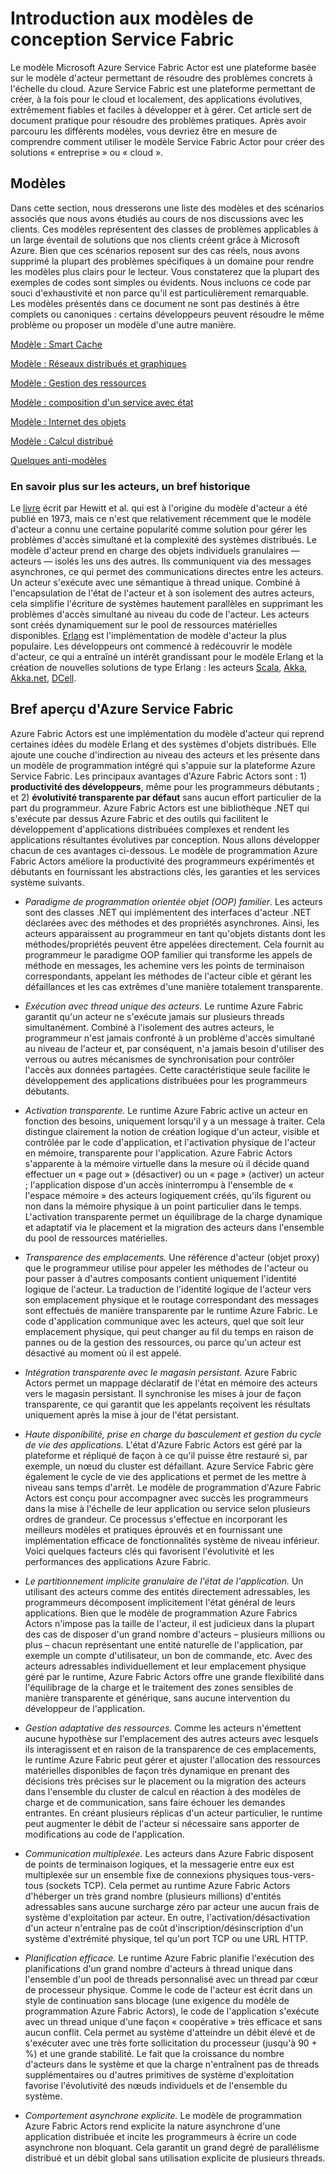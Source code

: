 <properties
   pageTitle="Présentation de modèles et d'anti-modèles Azure Service Fabric"
   description="modèles de conception qui fonctionnent bien Service Fabric Actors"
   services="service-fabric"
   documentationCenter=".net"
   authors="jessebenson"
   manager="timlt"
   editor=""/>

<tags
   ms.service="service-fabric"
   ms.devlang="dotnet"
   ms.topic="article"
   ms.tgt_pltfrm="NA"
   ms.workload="NA"
   ms.date="03/17/2015"
   ms.author="claudioc"/>

# Introduction aux modèles de conception Service Fabric
Le modèle Microsoft Azure Service Fabric Actor est une plateforme basée sur le modèle d'acteur permettant de résoudre des problèmes concrets à l'échelle du cloud. Azure Service Fabric est une plateforme permettant de créer, à la fois pour le cloud et localement, des applications évolutives, extrêmement fiables et faciles à développer et à gérer. Cet article sert de document pratique pour résoudre des problèmes pratiques. Après avoir parcouru les différents modèles, vous devriez être en mesure de comprendre comment utiliser le modèle Service Fabric Actor pour créer des solutions « entreprise » ou « cloud ».

## Modèles
Dans cette section, nous dresserons une liste des modèles et des scénarios associés que nous avons étudiés au cours de nos discussions avec les clients. Ces modèles représentent des classes de problèmes applicables à un large éventail de solutions que nos clients créent grâce à Microsoft Azure. Bien que ces scénarios reposent sur des cas réels, nous avons supprimé la plupart des problèmes spécifiques à un domaine pour rendre les modèles plus clairs pour le lecteur. Vous constaterez que la plupart des exemples de codes sont simples ou évidents. Nous incluons ce code par souci d'exhaustivité et non parce qu'il est particulièrement remarquable. Les modèles présentés dans ce document ne sont pas destinés à être complets ou canoniques : certains développeurs peuvent résoudre le même problème ou proposer un modèle d'une autre manière.

[Modèle : Smart Cache](service-fabric-reliable-actors-pattern-smart-cache.md)

[Modèle : Réseaux distribués et graphiques](service-fabric-reliable-actors-pattern-distributed-networks-and-graphs.md)

[Modèle : Gestion des ressources](service-fabric-reliable-actors-pattern-resource-governance.md)

[Modèle : composition d'un service avec état](service-fabric-reliable-actors-pattern-stateful-service-composition.md)

[Modèle : Internet des objets](service-fabric-reliable-actors-pattern-internet-of-things.md)

[Modèle : Calcul distribué](service-fabric-reliable-actors-pattern-distributed-computation.md)

[Quelques anti-modèles](service-fabric-reliable-actors-anti-patterns.md)

### En savoir plus sur les acteurs, un bref historique
Le [livre](http://dl.acm.org/citation.cfm?id=1624804) écrit par Hewitt et al. qui est à l'origine du modèle d'acteur a été publié en 1973, mais ce n'est que relativement récemment que le modèle d'acteur a connu une certaine popularité comme solution pour gérer les problèmes d'accès simultané et la complexité des systèmes distribués. Le modèle d'acteur prend en charge des objets individuels granulaires — acteurs — isolés les uns des autres. Ils communiquent via des messages asynchrones, ce qui permet des communications directes entre les acteurs. Un acteur s'exécute avec une sémantique à thread unique. Combiné à l'encapsulation de l'état de l'acteur et à son isolement des autres acteurs, cela simplifie l'écriture de systèmes hautement parallèles en supprimant les problèmes d'accès simultané au niveau du code de l'acteur. Les acteurs sont créés dynamiquement sur le pool de ressources matérielles disponibles. [Erlang](http://www.erlang.org/) est l'implémentation de modèle d'acteur la plus populaire. Les développeurs ont commencé à redécouvrir le modèle d'acteur, ce qui a entraîné un intérêt grandissant pour le modèle Erlang et la création de nouvelles solutions de type Erlang : les acteurs [Scala](http://www.scala-lang.org/), [Akka](http://akka.io), [Akka.net](http://getakka.net/), [DCell](http://research.microsoft.com/pubs/75988/dcell.pdf).

## Bref aperçu d'Azure Service Fabric
Azure Fabric Actors est une implémentation du modèle d'acteur qui reprend certaines idées du modèle Erlang et des systèmes d'objets distribués. Elle ajoute une couche d'indirection au niveau des acteurs et les présente dans un modèle de programmation intégré qui s'appuie sur la plateforme Azure Service Fabric. Les principaux avantages d'Azure Fabric Actors sont : 1) **productivité des développeurs**, même pour les programmeurs débutants ; et 2) **évolutivité transparente par défaut** sans aucun effort particulier de la part du programmeur. Azure Fabric Actors est une bibliothèque .NET qui s'exécute par dessus Azure Fabric et des outils qui facilitent le développement d'applications distribuées complexes et rendent les applications résultantes évolutives par conception. Nous allons développer chacun de ces avantages ci-dessous. Le modèle de programmation Azure Fabric Actors améliore la productivité des programmeurs expérimentés et débutants en fournissant les abstractions clés, les garanties et les services système suivants.

* *Paradigme de programmation orientée objet (OOP) familier*. Les acteurs sont des classes .NET qui implémentent des interfaces d'acteur .NET déclarées avec des méthodes et des propriétés asynchrones. Ainsi, les acteurs apparaissent au programmeur en tant qu'objets distants dont les méthodes/propriétés peuvent être appelées directement. Cela fournit au programmeur le paradigme OOP familier qui transforme les appels de méthode en messages, les achemine vers les points de terminaison correspondants, appelant les méthodes de l'acteur cible et gérant les défaillances et les cas extrêmes d'une manière totalement transparente.

* *Exécution avec thread unique des acteurs.* Le runtime Azure Fabric garantit qu'un acteur ne s'exécute jamais sur plusieurs threads simultanément. Combiné à l'isolement des autres acteurs, le programmeur n'est jamais confronté à un problème d'accès simultané au niveau de l'acteur et, par conséquent, n'a jamais besoin d'utiliser des verrous ou autres mécanismes de synchronisation pour contrôler l'accès aux données partagées. Cette caractéristique seule facilite le développement des applications distribuées pour les programmeurs débutants.

* *Activation transparente.* Le runtime Azure Fabric active un acteur en fonction des besoins, uniquement lorsqu'il y a un message à traiter. Cela distingue clairement la notion de création logique d'un acteur, visible et contrôlée par le code d'application, et l'activation physique de l'acteur en mémoire, transparente pour l'application. Azure Fabric Actors s'apparente à la mémoire virtuelle dans la mesure où il décide quand effectuer un « page out » (désactiver) ou un « page » (activer) un acteur ; l'application dispose d'un accès ininterrompu à l'ensemble de « l'espace mémoire » des acteurs logiquement créés, qu'ils figurent ou non dans la mémoire physique à un point particulier dans le temps. L'activation transparente permet un équilibrage de la charge dynamique et adaptatif via le placement et la migration des acteurs dans l'ensemble du pool de ressources matérielles.

* *Transparence des emplacements.* Une référence d'acteur (objet proxy) que le programmeur utilise pour appeler les méthodes de l'acteur ou pour passer à d'autres composants contient uniquement l'identité logique de l'acteur. La traduction de l'identité logique de l'acteur vers son emplacement physique et le routage correspondant des messages sont effectués de manière transparente par le runtime Azure Fabric. Le code d'application communique avec les acteurs, quel que soit leur emplacement physique, qui peut changer au fil du temps en raison de pannes ou de la gestion des ressources, ou parce qu'un acteur est désactivé au moment où il est appelé.

* *Intégration transparente avec le magasin persistant.* Azure Fabric Actors permet un mappage déclaratif de l'état en mémoire des acteurs vers le magasin persistant. Il synchronise les mises à jour de façon transparente, ce qui garantit que les appelants reçoivent les résultats uniquement après la mise à jour de l'état persistant.

* *Haute disponibilité, prise en charge du basculement et gestion du cycle de vie des applications.* L'état d'Azure Fabric Actors est géré par la plateforme et répliqué de façon à ce qu'il puisse être restauré si, par exemple, un nœud du cluster est défaillant. Azure Service Fabric gère également le cycle de vie des applications et permet de les mettre à niveau sans temps d'arrêt. Le modèle de programmation d'Azure Fabric Actors est conçu pour accompagner avec succès les programmeurs dans la mise à l'échelle de leur application ou service selon plusieurs ordres de grandeur. Ce processus s'effectue en incorporant les meilleurs modèles et pratiques éprouvés et en fournissant une implémentation efficace de fonctionnalités système de niveau inférieur. Voici quelques facteurs clés qui favorisent l'évolutivité et les performances des applications Azure Fabric.

* *Le partitionnement implicite granulaire de l'état de l'application.* Un utilisant des acteurs comme des entités directement adressables, les programmeurs décomposent implicitement l'état général de leurs applications. Bien que le modèle de programmation Azure Fabrics Actors n'impose pas la taille de l'acteur, il est judicieux dans la plupart des cas de disposer d'un grand nombre d'acteurs – plusieurs millions ou plus – chacun représentant une entité naturelle de l'application, par exemple un compte d'utilisateur, un bon de commande, etc. Avec des acteurs adressables individuellement et leur emplacement physique géré par le runtime, Azure Fabric Actors offre une grande flexibilité dans l'équilibrage de la charge et le traitement des zones sensibles de manière transparente et générique, sans aucune intervention du développeur de l'application.

* *Gestion adaptative des ressources.* Comme les acteurs n'émettent aucune hypothèse sur l'emplacement des autres acteurs avec lesquels ils interagissent et en raison de la transparence de ces emplacements, le runtime Azure Fabric peut gérer et ajuster l'allocation des ressources matérielles disponibles de façon très dynamique en prenant des décisions très précises sur le placement ou la migration des acteurs dans l'ensemble du cluster de calcul en réaction à des modèles de charge et de communication, sans faire échouer les demandes entrantes. En créant plusieurs réplicas d'un acteur particulier, le runtime peut augmenter le débit de l'acteur si nécessaire sans apporter de modifications au code de l'application.

* *Communication multiplexée.* Les acteurs dans Azure Fabric disposent de points de terminaison logiques, et la messagerie entre eux est multiplexée sur un ensemble fixe de connexions physiques tous-vers-tous (sockets TCP). Cela permet au runtime Azure Fabric Actors d'héberger un très grand nombre (plusieurs millions) d'entités adressables sans aucune surcharge zéro par acteur une aucun frais de système d'exploitation par acteur. En outre, l'activation/désactivation d'un acteur n'entraîne pas de coût d'inscription/désinscription d'un système d'extrémité physique, tel qu'un port TCP ou une URL HTTP.

* *Planification efficace.* Le runtime Azure Fabric planifie l'exécution des planifications d'un grand nombre d'acteurs à thread unique dans l'ensemble d'un pool de threads personnalisé avec un thread par cœur de processeur physique. Comme le code de l'acteur est écrit dans un style de continuation sans blocage (une exigence du modèle de programmation Azure Fabric Actors), le code de l'application s'exécute avec un thread unique d'une façon « coopérative » très efficace et sans aucun conflit. Cela permet au système d'atteindre un débit élevé et de s'exécuter avec une très forte sollicitation du processeur (jusqu'à 90 + %) et une grande stabilité. Le fait que la croissance du nombre d'acteurs dans le système et que la charge n'entraînent pas de threads supplémentaires ou d'autres primitives de système d'exploitation favorise l'évolutivité des nœuds individuels et de l'ensemble du système.

* *Comportement asynchrone explicite.* Le modèle de programmation Azure Fabric Actors rend explicite la nature asynchrone d'une application distribuée et incite les programmeurs à écrire un code asynchrone non bloquant. Cela garantit un grand degré de parallélisme distribué et un débit global sans utilisation explicite de plusieurs threads.
 

<!---HONumber=July15_HO4-->